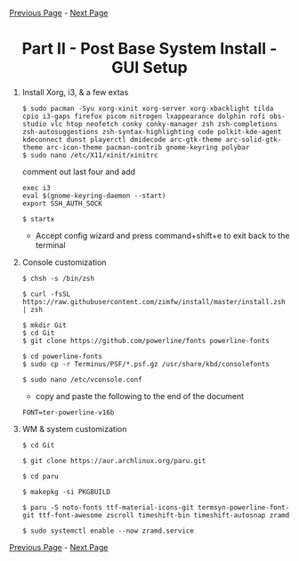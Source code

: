 [Previous Page](/Install-p1.md) - [Next Page](/Install-p3.md)
<h1 align="center"> Part II - Post Base System Install - GUI Setup</h1>

1. Install Xorg, i3, & a few extas

    ```Shell
    $ sudo pacman -Syu xorg-xinit xorg-server xorg-xbacklight tilda cpio i3-gaps firefox picom nitrogen lxappearance dolphin rofi obs-studio vlc htop neofetch conky conky-manager zsh zsh-completions zsh-autosuggestions zsh-syntax-highlighting code polkit-kde-agent kdeconnect dunst playerctl dmidecode arc-gtk-theme arc-solid-gtk-theme arc-icon-theme pacman-contrib gnome-keyring polybar
    $ sudo nano /etc/X11/xinit/xinitrc
    ```
    comment out last four and add
    
    ```
    exec i3
    eval $(gnome-keyring-daemon --start)
    export SSH_AUTH_SOCK
    ```
    ```shell
    $ startx
    ```

    - Accept config wizard and press command+shift+e to exit back to the terminal

2.  Console customization

    ```shell
    $ chsh -s /bin/zsh
    
    $ curl -fsSL https://raw.githubusercontent.com/zimfw/install/master/install.zsh | zsh
    
    $ mkdir Git
    $ cd Git
    $ git clone https://github.com/powerline/fonts powerline-fonts
    
    $ cd powerline-fonts
    $ sudo cp -r Terminus/PSF/*.psf.gz /usr/share/kbd/consolefonts
    
    $ sudo nano /etc/vconsole.conf
    ```
    - copy and paste the following to the end of the document
    ```SHELL
    FONT=ter-powerline-v16b
    ```
3.  WM & system customization

    ```
    $ cd Git
    
    $ git clone https://aur.archlinux.org/paru.git
    
    $ cd paru 
    
    $ makepkg -si PKGBUILD 
    
    $ paru -S noto-fonts ttf-material-icons-git termsyn-powerline-font-git ttf-font-awesome zscroll timeshift-bin timeshift-autosnap zramd
    
    $ sudo systemctl enable --now zramd.service 
    ```

[Previous Page](//Install-p1.md) - [Next Page](/Install-p3.md)